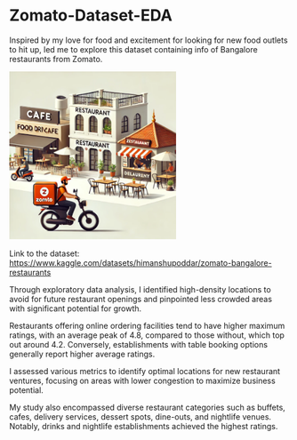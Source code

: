 # Zomato-Dataset-EDA

Inspired by my love for food and excitement for looking for new food outlets to hit up, led me to explore this dataset containing info of Bangalore restaurants from Zomato. 

<img src="restaurants.png" alt="Picture" width="300"/>

Link to the dataset: https://www.kaggle.com/datasets/himanshupoddar/zomato-bangalore-restaurants

Through exploratory data analysis, I identified high-density locations to avoid for future restaurant openings and pinpointed less crowded areas with significant potential for growth.

Restaurants offering online ordering facilities tend to have higher maximum ratings, with an average peak of 4.8, compared to those without, which top out around 4.2. Conversely, establishments with table booking options generally report higher average ratings.

I assessed various metrics to identify optimal locations for new restaurant ventures, focusing on areas with lower congestion to maximize business potential.

My study also encompassed diverse restaurant categories such as buffets, cafes, delivery services, dessert spots, dine-outs, and nightlife venues. Notably, drinks and nightlife establishments achieved the highest ratings.
